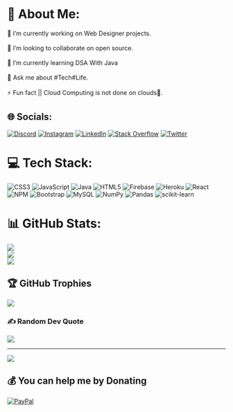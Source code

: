 # 💫 About Me:
🔭 I’m currently working on Web Designer projects.<br><br>👯 I’m looking to collaborate on open source.<br><br>🌱 I’m currently learning DSA With Java<br><br>💬 Ask me about #Tech#Life.<br><br>⚡ Fun fact || Cloud Computing is not done on clouds🤣.


## 🌐 Socials:
[![Discord](https://img.shields.io/badge/Discord-%237289DA.svg?logo=discord&logoColor=white)](htttps://discord.gg/परोféSsòr#2910) [![Instagram](https://img.shields.io/badge/Instagram-%23E4405F.svg?logo=Instagram&logoColor=white)](https://instagram.com/thakur_s_h_i_v_a) [![LinkedIn](https://img.shields.io/badge/LinkedIn-%230077B5.svg?logo=linkedin&logoColor=white)](https://linkedin.com/in/Shivankur25) [![Stack Overflow](https://img.shields.io/badge/-Stackoverflow-FE7A16?logo=stack-overflow&logoColor=white)](https://stackoverflow.com/users/Shivankur) [![Twitter](https://img.shields.io/badge/Twitter-%231DA1F2.svg?logo=Twitter&logoColor=white)](https://twitter.com/@ShivankurSingh2) 

# 💻 Tech Stack:
![CSS3](https://img.shields.io/badge/css3-%231572B6.svg?style=for-the-badge&logo=css3&logoColor=white) ![JavaScript](https://img.shields.io/badge/javascript-%23323330.svg?style=for-the-badge&logo=javascript&logoColor=%23F7DF1E) ![Java](https://img.shields.io/badge/java-%23ED8B00.svg?style=for-the-badge&logo=java&logoColor=white) ![HTML5](https://img.shields.io/badge/html5-%23E34F26.svg?style=for-the-badge&logo=html5&logoColor=white) ![Firebase](https://img.shields.io/badge/firebase-%23039BE5.svg?style=for-the-badge&logo=firebase) ![Heroku](https://img.shields.io/badge/heroku-%23430098.svg?style=for-the-badge&logo=heroku&logoColor=white) ![React](https://img.shields.io/badge/react-%2320232a.svg?style=for-the-badge&logo=react&logoColor=%2361DAFB) ![NPM](https://img.shields.io/badge/NPM-%23000000.svg?style=for-the-badge&logo=npm&logoColor=white) ![Bootstrap](https://img.shields.io/badge/bootstrap-%23563D7C.svg?style=for-the-badge&logo=bootstrap&logoColor=white) ![MySQL](https://img.shields.io/badge/mysql-%2300f.svg?style=for-the-badge&logo=mysql&logoColor=white) ![NumPy](https://img.shields.io/badge/numpy-%23013243.svg?style=for-the-badge&logo=numpy&logoColor=white) ![Pandas](https://img.shields.io/badge/pandas-%23150458.svg?style=for-the-badge&logo=pandas&logoColor=white) ![scikit-learn](https://img.shields.io/badge/scikit--learn-%23F7931E.svg?style=for-the-badge&logo=scikit-learn&logoColor=white)
# 📊 GitHub Stats:
![](https://github-readme-stats.vercel.app/api?username=Shivankur25&theme=highcontrast&hide_border=true&include_all_commits=false&count_private=true)<br/>
![](https://github-readme-streak-stats.herokuapp.com/?user=Shivankur25&theme=highcontrast&hide_border=true)<br/>
![](https://github-readme-stats.vercel.app/api/top-langs/?username=Shivankur25&theme=highcontrast&hide_border=true&include_all_commits=false&count_private=true&layout=compact)

## 🏆 GitHub Trophies
![](https://github-profile-trophy.vercel.app/?username=Shivankur25&theme=darkhub&no-frame=false&no-bg=true&margin-w=4)

### ✍️ Random Dev Quote
![](https://quotes-github-readme.vercel.app/api?type=vetical&theme=tokyonight)

---
[![](https://visitcount.itsvg.in/api?id=Shivankur25&icon=4&color=1)](https://visitcount.itsvg.in)

  ## 💰 You can help me by Donating
  [![PayPal](https://img.shields.io/badge/PayPal-00457C?style=for-the-badge&logo=paypal&logoColor=white)](https://paypal.me/paypal.me/thakurCoder) 

  <!-- Proudly created with GPRM ( https://gprm.itsvg.in ) -->
  
